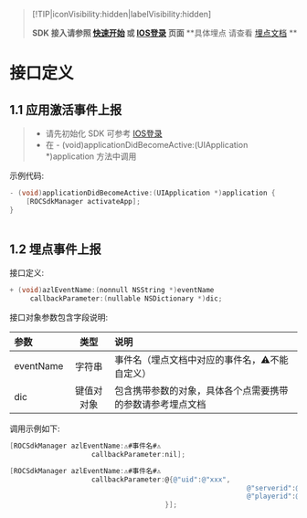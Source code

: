 
> [!TIP|iconVisibility:hidden|labelVisibility:hidden]
> 
> **SDK 接入请参照 [快速开始](/started/quickstart-ios.md) 或 [IOS登录](/core/login/access-ios.md) 页面**
> **具体埋点 请查看 [埋点文档](/core/daq/events-table.md) **

# 接口定义

## 1.1 应用激活事件上报
> * 请先初始化 SDK 可参考 [IOS登录](/core/login/access-ios.md) 
> * 在  - (void)applicationDidBecomeActive:(UIApplication *)application 方法中调用

示例代码:

```objectivec
- (void)applicationDidBecomeActive:(UIApplication *)application {
    [ROCSdkManager activateApp];
}
	
```

## 1.2 埋点事件上报
接口定义:
```objectivec
+ (void)azlEventName:(nonnull NSString *)eventName 
	 callbackParameter:(nullable NSDictionary *)dic;
```

接口对象参数包含字段说明:

| 参数      |  类型  | 说明   |
| :-------- | :----: | :------ |
| eventName | 字符串 | 事件名（埋点文档中对应的事件名，⚠️不能自定义） |
| dic  | 键值对对象 | 包含携带参数的对象，具体各个点需要携带的参数请参考埋点文档|

调用示例如下:

```objectivec
[ROCSdkManager azlEventName:⚠️#事件名#⚠️ 
					callbackParameter:nil];

[ROCSdkManager azlEventName:⚠️#事件名#⚠️ 
					callbackParameter:@{@"uid":@"xxx", 
														  @"serverid":@"xxx", 
														  @"playerid":@"xxx",
                  					  }];
```




